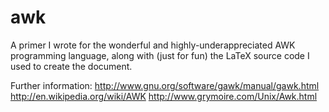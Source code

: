 # awk

A primer I wrote for the wonderful and highly-underappreciated AWK programming language, along with (just for fun) the LaTeX source code I used to create the document.

Further information:
http://www.gnu.org/software/gawk/manual/gawk.html
http://en.wikipedia.org/wiki/AWK
http://www.grymoire.com/Unix/Awk.html
